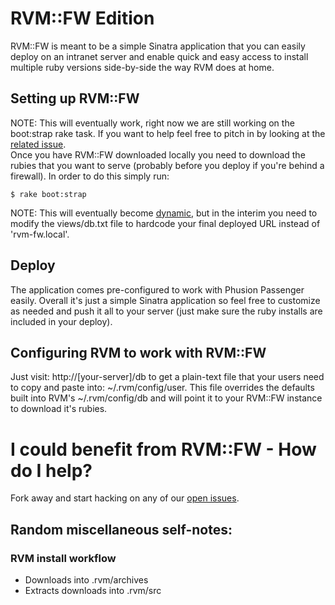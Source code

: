 # RVM::FW Edition

RVM::FW is meant to be a simple Sinatra application that you can easily deploy on an intranet server and enable quick and easy access to install multiple ruby versions side-by-side the way RVM does at home.

## Setting up RVM::FW

NOTE: This will eventually work, right now we are still working on the boot:strap rake task. If you want to help feel free to pitch in by looking at the [related issue](http://github.com/stevenhaddox/rvm_fw/issues#issue/6).  
Once you have RVM::FW downloaded locally you need to download the rubies that you want to serve (probably before you deploy if you're behind a firewall).  In order to do this simply run:

    $ rake boot:strap

NOTE: This will eventually become [dynamic](http://github.com/stevenhaddox/rvm_fw/issues#issue/3), but in the interim you need to modify the views/db.txt file to hardcode your final deployed URL instead of 'rvm-fw.local'.

## Deploy

The application comes pre-configured to work with Phusion Passenger easily.  Overall it's just a simple Sinatra application so feel free to customize as needed and push it all to your server (just make sure the ruby installs are included in your deploy).

## Configuring RVM to work with RVM::FW

Just visit: http://[your-server]/db to get a plain-text file that your users need to copy and paste into: ~/.rvm/config/user.  This file overrides the defaults built into RVM's ~/.rvm/config/db and will point it to your RVM::FW instance to download it's rubies.

# I could benefit from RVM::FW - How do I help?

Fork away and start hacking on any of our [open issues](http://github.com/stevenhaddox/rvm_fw/issues).



## Random miscellaneous self-notes:

### RVM install workflow

- Downloads into .rvm/archives
- Extracts downloads into .rvm/src
